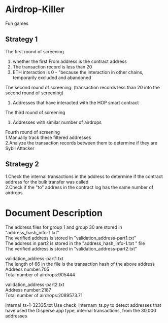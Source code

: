 # Airdrop-Killer
Fun games

## Strategy 1

The first round of screening  
1. whether the first From address is the contract address  
2. The transaction record is less than 20  
3. ETH interaction is 0 - "because the interaction in other chains, temporarily excluded and abandoned  

The second round of screening: (transaction records less than 20 into the second round of screening)  
1. Addresses that have interacted with the HOP smart contract  

The third round of screening  
1. Addresses with similar number of airdrops  

Fourth round of screening  
1.Manually track these filtered addresses  
2.Analyze the transaction records between them to determine if they are Sybil Attacker  

## Strategy 2

1.Check the internal transactions in the address to determine if the contract address for the bulk transfer was called  
2.Check if the "to" address in the contract log has the same number of airdrops  

# Document Description

The address files for group 1 and group 30 are stored in "address_hash_info-1.txt"  
The verified address is stored in "validation_address-part1.txt"  
The address in part2 is stored in the "address_hash_info-1.txt " file  
The verified address is stored in "validation_address-part2.txt"  

validation_address-part1.txt    
The length of 66 in the file is the transaction hash of the above address   
Address number:705  
Total number of airdrops:905444

validation_address-part2.txt  
Address number:2187   
Total number of airdrops:2089573.71


internal_ts-1-32335.txt
Use check_internam_ts.py to detect addresses that have used the Disperse.app type, internal transactions, from the 30,000 addresses


